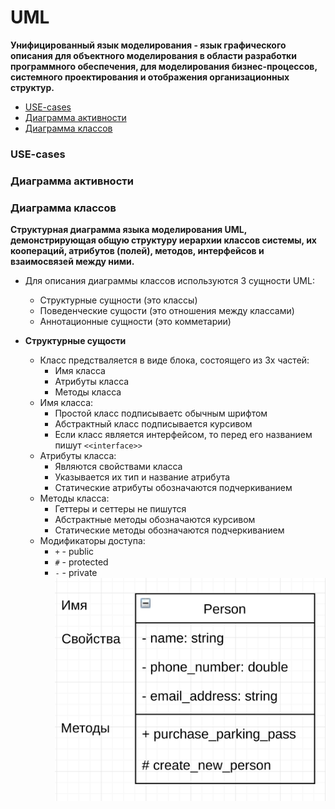 # UML
**Унифицированный язык моделирования - язык графического описания для объектного моделирования в области разработки программного обеспечения, для моделирования бизнес-процессов, системного проектирования и отображения организационных структур.**
+ [USE-cases](#usecases)
+ [Диаграмма активности](#activity)
+ [Диаграмма классов](#class)

### <a name="usecases"></a> USE-cases


### <a name="activity"></a> Диаграмма активности


### <a name="class"></a> Диаграмма классов
**Структурная диаграмма языка моделирования UML, демонстрирующая общую структуру иерархии классов системы, их коопераций, атрибутов (полей), методов, интерфейсов и взаимосвязей между ними.**
+ Для описания диаграммы классов используются 3 сущности UML:
    + Структурные сущности (это классы)
    + Поведенческие сущости (это отношения между классами)
    + Аннотационные сущности (это комметарии)

+ **Структурные сущости**
    + Класс предстваляется в виде блока, состоящего из 3х частей:
        + Имя класса
        + Атрибуты класса
        + Методы класса
    + Имя класса:
        + Простой класс подписываетс обычным шрифтом
        + Абстрактный класс подписывается курсивом
        + Если класс является интерфейсом, то перед его названием пишут `<<interface>>`
    + Атрибуты класса:
        + Являются свойствами класса
        + Указывается их тип и название атрибута
        + Статические атрибуты обозначаются подчеркиванием
    + Методы класса:
        + Геттеры и сеттеры не пишутся
        + Абстрактные методы обозначаются курсивом
        + Статические методы обозначаются подчеркиванием
    + Модификаторы доступа:
        + `+` - public
        + `#` - protected
        + `-` - private
        ![](./source/base_class.png)
       